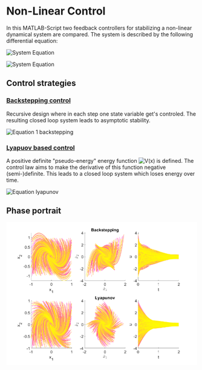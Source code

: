 # Non-Linear Control

In this MATLAB-Script two feedback controllers for stabilizing a non-linear dynamical system are compared. The system is described by the following differential equation:

![System Equation](https://latex.codecogs.com/svg.image?\dot{x}_1=x_2&space;-&space;x_1^3&space;)

![System Equation](https://latex.codecogs.com/svg.image?\dot{x}_2=u&space;)

## Control strategies
### [Backstepping control](https://en.wikipedia.org/wiki/Backstepping)  
Recursive design where in each step one state variable get's controled. The resulting closed loop system leads to asymptotic stability.

![Equation 1 backstepping](https://latex.codecogs.com/svg.image?\begin{align*}\text{1.&space;Step}&\\z_1&space;:=&&space;\&space;x_1&space;\\\dot{z_1}&space;=&&space;-z_1^3&space;&plus;&space;x_2&space;\\V_1(z)&space;=&&space;\frac{1}{2}z_1^2&space;\\\dot{V_1}(z)&space;=&&space;z_1&space;\dot{z}_1&space;=&space;z_1&space;(-z_1^3&space;&plus;&space;x_2)&space;\\x_2&space;:=&&space;\alpha_1&space;\text{&space;choose&space;}&space;\alpha_1&space;\text{&space;such&space;that&space;}&space;\dot{V}_1&space;\text{&space;is&space;ndf&space;}&space;\\\alpha_1&space;=&&space;z_1^3&space;-&space;z_1&space;\implies&space;\dot{V}_1&space;=&space;-z_1^2\end{align})

### [Lyapuov based control](https://en.wikipedia.org/wiki/Control-Lyapunov_function)
A positive definite "pseudo-energy" energy function ![V(x)](https://latex.codecogs.com/svg.image?\inline&space;V(x)=||&space;x&space;||^2) is defined. The control law aims to make the derivative of this function negative (semi-)definite. This leads to a closed loop system which loses energy over time.

![Equation lyapunov](https://latex.codecogs.com/svg.image?\inline&space;\begin{align*}V(x)&space;&=&space;||x||^2&space;=&space;x_1^2&space;&plus;&space;x_2^2&space;\\\\\dot{V}(x)&space;&=&space;\frac{\partial&space;V}{\partial&space;x_1}\dot{x}_1&space;&plus;&space;\frac{\partial&space;V}{\partial&space;x_2}\dot{x}_2&space;=&space;2&space;x_1&space;(x_2&space;-&space;x_1^3)&space;&plus;&space;2&space;x_2&space;u&space;\\\\0&space;&\geq&space;\dot{V}(x)&space;\geq&space;x_1&space;x_2&space;-&space;x_1^4&space;&plus;&space;x_2&space;u&space;\geq&space;x_2&space;(&space;x_1&space;&plus;&space;u&space;)&space;\\\\\text{with&space;}&space;u&space;&:=&space;-\alpha&space;(x_2&space;&plus;&space;x_1)&space;\text{,&space;}&space;\alpha&space;\in&space;\mathbb{R}_&plus;&space;\implies&space;\dot{V}(x)&space;=&space;-x_2^2&space;\leq&space;0\end{align})

## Phase portrait
![Image of phase portrait](https://github.com/code2love/nonlinear-ctrl/raw/main/phase-portrait.png)